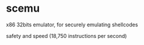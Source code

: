# scemu
x86 32bits emulator, for securely emulating shellcodes 

safety and speed (18,750 instructions per second)


